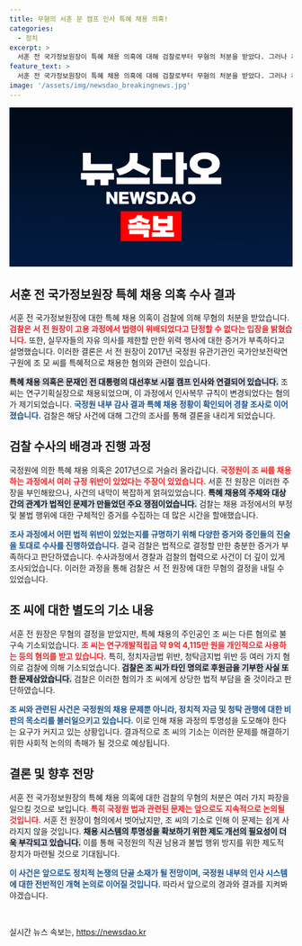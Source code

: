 ```yaml
---
title: 무혐의 서훈 문 캠프 인사 특혜 채용 의혹!
categories:
  - 정치
excerpt: >
  서훈 전 국가정보원장이 특혜 채용 의혹에 대해 검찰로부터 무혐의 처분을 받았다. 그러나 채용 과정에서 지시한 인사복무 규칙 변경 논란은 여전히 뜨거운 감자! 특별 채용과 금품 수수로 기소된 이들의 이야기도 주목해야 할 순간이다.
feature_text: >
  서훈 전 국가정보원장이 특혜 채용 의혹에 대해 검찰로부터 무혐의 처분을 받았다. 그러나 채용 과정에서 지시한 인사복무 규칙 변경 논란은 여전히 뜨거운 감자! 특별 채용과 금품 수수로 기소된 이들의 이야기도 주목해야 할 순간이다.
image: '/assets/img/newsdao_breakingnews.jpg'
---
```


<p><img src="/assets/img/newsdao_breakingnews.jpg" alt="ranknews 속보" /></p>

<h2 data-ke-size="size26">서훈 전 국가정보원장 특혜 채용 의혹 수사 결과</h2>

<p data-ke-size="size16">서훈 전 국가정보원장에 대한 특혜 채용 의혹이 검찰에 의해 무혐의 처분을 받았습니다. <b><span style="color: #ee2323;">검찰은 서 전 원장이 고용 과정에서 법령이 위배되었다고 단정할 수 없다는 입장을 밝혔습니다.</span></b> 또한, 실무자들의 자유 의사를 제한할 만한 위력 행사에 대한 증거가 부족하다고 설명했습니다. 이러한 결론은 서 전 원장이 2017년 국정원 유관기관인 국가안보전략연구원에 조 모 씨를 특혜적으로 채용한 혐의와 관련이 있습니다.</p>

<p data-ke-size="size16"><b><span style="background-color: #21538527;">특혜 채용 의혹은 문재인 전 대통령의 대선후보 시절 캠프 인사와 연결되어 있습니다.</span></b> 조 씨는 연구기획실장으로 채용되었으며, 이 과정에서 인사복무 규칙이 변경되었다는 혐의가 제기되었습니다. <b><span style="color: #1a5490;">국정원 내부 감사 결과 특혜 채용 정황이 확인되어 경찰 조사로 이어졌습니다.</span></b> 검찰은 해당 사건에 대해 그간의 조사를 통해 결론을 내리게 되었습니다.</p>

<h2 data-ke-size="size26">검찰 수사의 배경과 진행 과정</h2>

<p data-ke-size="size16">국정원에 의한 특혜 채용 의혹은 2017년으로 거슬러 올라갑니다. <b><span style="color: #ee2323;">국정원이 조 씨를 채용하는 과정에서 여러 규정 위반이 있었다는 주장이 있었습니다.</span></b> 서훈 전 원장은 이러한 주장을 부인해왔으나, 사건의 내막이 복잡하게 얽혀있었습니다. <b><span style="background-color: #21538527;">특혜 채용의 주체와 대상 간의 관계가 법적인 문제가 만들었던 주요 쟁점이었습니다.</span></b> 검찰는 채용 과정에서의 부정 및 불법 행위에 대한 구체적인 증거를 수집하는 데 많은 시간을 할애했습니다.</p>

<p data-ke-size="size16"><b><span style="color: #1a5490;">조사 과정에서 어떤 법적 위반이 있었는지를 규명하기 위해 다양한 증거와 증인들의 진술을 토대로 수사를 진행하였습니다.</span></b> 결국 검찰은 법적으로 결정할 만한 충분한 증거가 부족하다고 판단하였습니다. 수사과정에서 경찰과 검찰의 협력으로 사건이 더 깊이 있게 조사되었습니다. 이러한 과정을 통해 검찰은 서 전 원장에 대한 무혐의 결정을 내릴 수 있었습니다.</p>

<h2 data-ke-size="size26">조 씨에 대한 별도의 기소 내용</h2>

<p data-ke-size="size16">서훈 전 원장은 무혐의 결정을 받았지만, 특혜 채용의 주인공인 조 씨는 다른 혐의로 불구속 기소되었습니다. <b><span style="color: #ee2323;">조 씨는 연구개발적립금 약 9억 4,115만 원을 개인적으로 사용하는 등의 혐의를 받고 있습니다.</span></b> 특히, 정치자금법 위반, 청탁금지법 위반 등 여러 가지 혐의로 검찰에 의해 기소되었습니다. <b><span style="background-color: #21538527;">검찰은 조 씨가 타인 명의로 후원금을 기부한 사실 또한 문제삼았습니다.</span></b> 검찰은 이러한 혐의가 조 씨에게 상당한 법적 부담을 줄 것이라고 판단하였습니다.</p>

<p data-ke-size="size16"><b><span style="color: #1a5490;">조 씨와 관련된 사건은 국정원의 채용 문제뿐 아니라, 정치적 자금 및 청탁 관행에 대한 비판의 목소리를 불러일으키고 있습니다.</span></b> 이로 인해 채용 과정의 투명성을 도모해야 한다는 요구가 커지고 있는 상황입니다. 결과적으로 조 씨의 기소는 이러한 문제를 해결하기 위한 사회적 논의의 촉매가 될 것으로 예상됩니다.</p>

<h2 data-ke-size="size26">결론 및 향후 전망</h2>

<p data-ke-size="size16">서훈 전 국가정보원장의 특혜 채용 의혹에 대한 검찰의 무혐의 처분은 여러 가지 파장을 일으킬 것으로 보입니다. <b><span style="color: #ee2323;">특히 국정원 법과 관련된 문제는 앞으로도 지속적으로 논의될 것입니다.</span></b> 서훈 전 원장이 혐의에서 벗어났지만, 조 씨의 기소로 인해 이 문제는 쉽게 사라지지 않을 것입니다. <b><span style="background-color: #21538527;">채용 시스템의 투명성을 확보하기 위한 제도 개선의 필요성이 더욱 부각되고 있습니다.</span></b> 이를 통해 국정원의 직권 남용과 불법 행위 방지를 위한 제도적 장치가 마련될 것으로 기대됩니다.</p>

<p data-ke-size="size16"><b><span style="color: #1a5490;">이 사건은 앞으로도 정치적 논쟁의 단골 소재가 될 전망이며, 국정원 내부의 인사 시스템에 대한 전반적인 개혁 논의로 이어질 것입니다.</span></b> 따라서 앞으로의 경과와 결과를 지켜봐야겠습니다.</p>

<p data-ke-size="size16">&nbsp;</p>
실시간 뉴스 속보는, <a href="https://newsdao.kr" rel="dofollow">https://newsdao.kr</a>


